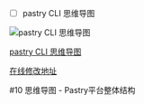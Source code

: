 - [ ] pastry CLI 思维导图

![pastry CLI 思维导图](https://www.processon.com/chart_image/57fc95f4e4b0275a9a0d8163.png)

[pastry CLI 思维导图][net_cli]

[在线修改地址][net_cli_update]

[net_cli]: https://www.processon.com/view/link/57fc9521e4b08d4fe9a93e8a

[net_cli_update]: https://www.processon.com/mindmap/57fc8dece4b0275a9a0cabed

#10 思维导图 - Pastry平台整体结构
